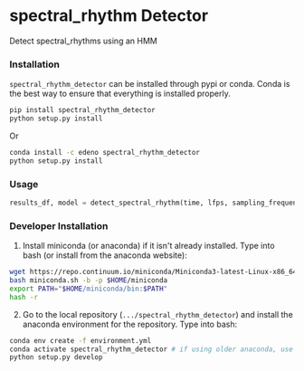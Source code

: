 # spectral_rhythm Detector

Detect spectral_rhythms using an HMM

### Installation ###
`spectral_rhythm_detector` can be installed through pypi or conda. Conda is the best way to ensure that everything is installed properly.

```bash
pip install spectral_rhythm_detector
python setup.py install
```
Or

```bash
conda install -c edeno spectral_rhythm_detector
python setup.py install
```

### Usage ###
```python
results_df, model = detect_spectral_rhythm(time, lfps, sampling_frequency)
```

### Developer Installation ###
1. Install miniconda (or anaconda) if it isn't already installed. Type into bash (or install from the anaconda website):
```bash
wget https://repo.continuum.io/miniconda/Miniconda3-latest-Linux-x86_64.sh -O miniconda.sh;
bash miniconda.sh -b -p $HOME/miniconda
export PATH="$HOME/miniconda/bin:$PATH"
hash -r
```

2. Go to the local repository (`.../spectral_rhythm_detector`) and install the anaconda environment for the repository. Type into bash:
```bash
conda env create -f environment.yml
conda activate spectral_rhythm_detector # if using older anaconda, use source activate
python setup.py develop
```
